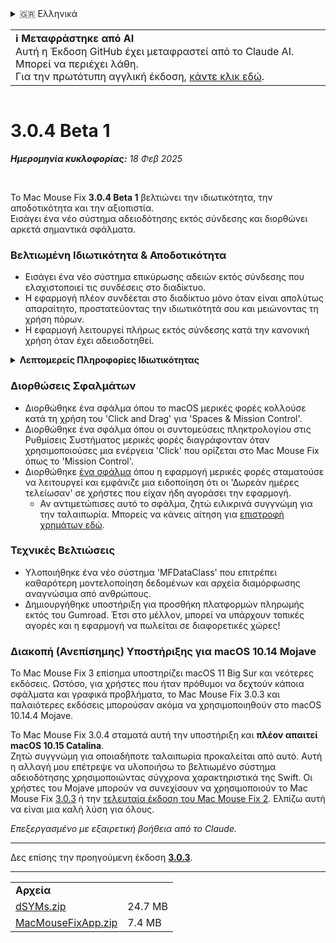 <details>
<summary>🇬🇷 Ελληνικά</summary>

[🇬🇧 English (GitHub)](https://github.com/noah-nuebling/mac-mouse-fix/releases/tag/3.0.4-Beta-1)\
[🇦🇩 Català](https://redirect.macmousefix.com/?target=mmf-release&tag=3.0.4-Beta-1&locale=ca)\
[🇩🇪 Deutsch](https://redirect.macmousefix.com/?target=mmf-release&tag=3.0.4-Beta-1&locale=de)\
[🇪🇸 Español](https://redirect.macmousefix.com/?target=mmf-release&tag=3.0.4-Beta-1&locale=es)\
[🇫🇷 Français](https://redirect.macmousefix.com/?target=mmf-release&tag=3.0.4-Beta-1&locale=fr)\
[🇮🇩 Indonesia](https://redirect.macmousefix.com/?target=mmf-release&tag=3.0.4-Beta-1&locale=id)\
[🇮🇹 Italiano](https://redirect.macmousefix.com/?target=mmf-release&tag=3.0.4-Beta-1&locale=it)\
[🇭🇺 Magyar](https://redirect.macmousefix.com/?target=mmf-release&tag=3.0.4-Beta-1&locale=hu)\
[🇳🇱 Nederlands](https://redirect.macmousefix.com/?target=mmf-release&tag=3.0.4-Beta-1&locale=nl)\
[🇵🇱 Polski](https://redirect.macmousefix.com/?target=mmf-release&tag=3.0.4-Beta-1&locale=pl)\
[🇧🇷 Português (Brasil)](https://redirect.macmousefix.com/?target=mmf-release&tag=3.0.4-Beta-1&locale=pt-BR)\
[🇵🇹 Português (Portugal)](https://redirect.macmousefix.com/?target=mmf-release&tag=3.0.4-Beta-1&locale=pt-PT)\
[🇷🇴 Română](https://redirect.macmousefix.com/?target=mmf-release&tag=3.0.4-Beta-1&locale=ro)\
[🇸🇪 Svenska](https://redirect.macmousefix.com/?target=mmf-release&tag=3.0.4-Beta-1&locale=sv)\
[🇻🇳 Tiếng Việt](https://redirect.macmousefix.com/?target=mmf-release&tag=3.0.4-Beta-1&locale=vi)\
[🇹🇷 Türkçe](https://redirect.macmousefix.com/?target=mmf-release&tag=3.0.4-Beta-1&locale=tr)\
[🇨🇿 Čeština](https://redirect.macmousefix.com/?target=mmf-release&tag=3.0.4-Beta-1&locale=cs)\
**🇬🇷 Ελληνικά**\
[🇷🇺 Русский](https://redirect.macmousefix.com/?target=mmf-release&tag=3.0.4-Beta-1&locale=ru)\
[🇺🇦 Українська](https://redirect.macmousefix.com/?target=mmf-release&tag=3.0.4-Beta-1&locale=uk)\
[🇮🇱 עברית](https://redirect.macmousefix.com/?target=mmf-release&tag=3.0.4-Beta-1&locale=he)\
[🇸🇦 العربية](https://redirect.macmousefix.com/?target=mmf-release&tag=3.0.4-Beta-1&locale=ar)\
[🇮🇳 हिन्दी](https://redirect.macmousefix.com/?target=mmf-release&tag=3.0.4-Beta-1&locale=hi)\
[🇹🇭 ไทย](https://redirect.macmousefix.com/?target=mmf-release&tag=3.0.4-Beta-1&locale=th)\
[🇨🇳 中文 (简体)](https://redirect.macmousefix.com/?target=mmf-release&tag=3.0.4-Beta-1&locale=zh-Hans)\
[🇨🇳 中文 (繁體)](https://redirect.macmousefix.com/?target=mmf-release&tag=3.0.4-Beta-1&locale=zh-Hant)\
[🇭🇰 中文（香港)](https://redirect.macmousefix.com/?target=mmf-release&tag=3.0.4-Beta-1&locale=zh-HK)\
[🇯🇵 日本語](https://redirect.macmousefix.com/?target=mmf-release&tag=3.0.4-Beta-1&locale=ja)\
[🇰🇷 한국어](https://redirect.macmousefix.com/?target=mmf-release&tag=3.0.4-Beta-1&locale=ko)\
[Help translate Mac Mouse Fix to different languages!](https://github.com/noah-nuebling/mac-mouse-fix/discussions/731)
</details>
<table align=><td>
<b>ℹ️ Μεταφράστηκε από AI</b><br>
Αυτή η Έκδοση GitHub έχει μεταφραστεί από το Claude AI. Μπορεί να περιέχει λάθη.<br>
Για την πρωτότυπη αγγλική έκδοση, <a href="https://github.com/noah-nuebling/mac-mouse-fix/releases/tag/3.0.4-Beta-1">κάντε κλικ εδώ</a>.
</td></table>

<table></table>

# 3.0.4 Beta 1
***Ημερομηνία κυκλοφορίας:** 18 Φεβ 2025*

<br>

Το Mac Mouse Fix **3.0.4 Beta 1** βελτιώνει την ιδιωτικότητα, την αποδοτικότητα και την αξιοπιστία.\
Εισάγει ένα νέο σύστημα αδειοδότησης εκτός σύνδεσης και διορθώνει αρκετά σημαντικά σφάλματα.

### Βελτιωμένη Ιδιωτικότητα & Αποδοτικότητα

- Εισάγει ένα νέο σύστημα επικύρωσης αδειών εκτός σύνδεσης που ελαχιστοποιεί τις συνδέσεις στο διαδίκτυο.
- Η εφαρμογή πλέον συνδέεται στο διαδίκτυο μόνο όταν είναι απολύτως απαραίτητο, προστατεύοντας την ιδιωτικότητά σου και μειώνοντας τη χρήση πόρων.
- Η εφαρμογή λειτουργεί πλήρως εκτός σύνδεσης κατά την κανονική χρήση όταν έχει αδειοδοτηθεί.

<details>
<summary><b>Λεπτομερείς Πληροφορίες Ιδιωτικότητας</b></summary>
Οι προηγούμενες εκδόσεις επικύρωναν τις άδειες διαδικτυακά σε κάθε εκκίνηση, επιτρέποντας πιθανώς την αποθήκευση αρχείων καταγραφής συνδέσεων από διακομιστές τρίτων (GitHub και Gumroad). Το νέο σύστημα εξαλείφει τις περιττές συνδέσεις – μετά την αρχική ενεργοποίηση της άδειας, συνδέεται στο διαδίκτυο μόνο αν τα τοπικά δεδομένα άδειας έχουν καταστραφεί.
<br><br>
Παρόλο που δεν καταγράφηκε ποτέ η συμπεριφορά χρήστη από εμένα προσωπικά, το προηγούμενο σύστημα θεωρητικά επέτρεπε στους διακομιστές τρίτων να καταγράφουν διευθύνσεις IP και χρόνους σύνδεσης. Το Gumroad θα μπορούσε επίσης να καταγράφει το κλειδί της άδειάς σου και πιθανώς να το συσχετίζει με προσωπικές πληροφορίες που κατέγραψε για εσένα όταν αγόρασες το Mac Mouse Fix.
<br><br>
Δεν είχα λάβει υπόψη αυτά τα λεπτά ζητήματα ιδιωτικότητας όταν έφτιαξα το αρχικό σύστημα αδειοδότησης, αλλά τώρα, το Mac Mouse Fix είναι όσο πιο ιδιωτικό και ανεξάρτητο από το διαδίκτυο γίνεται!
<br><br>
Δες επίσης την <a href=https://gumroad.com/privacy>πολιτική απορρήτου του Gumroad</a> και αυτό το <a href=https://github.com/noah-nuebling/mac-mouse-fix/issues/976#issuecomment-2140955801>σχόλιο μου στο GitHub</a>.

</details>

### Διορθώσεις Σφαλμάτων

- Διορθώθηκε ένα σφάλμα όπου το macOS μερικές φορές κολλούσε κατά τη χρήση του 'Click and Drag' για 'Spaces & Mission Control'.
- Διορθώθηκε ένα σφάλμα όπου οι συντομεύσεις πληκτρολογίου στις Ρυθμίσεις Συστήματος μερικές φορές διαγράφονταν όταν χρησιμοποιούσες μια ενέργεια 'Click' που ορίζεται στο Mac Mouse Fix όπως το 'Mission Control'.
- Διορθώθηκε [ένα σφάλμα](https://github.com/noah-nuebling/mac-mouse-fix/issues?q=state%3Aopen%20label%3A%22%27Free%20days%20are%20over%27%20bug%22) όπου η εφαρμογή μερικές φορές σταματούσε να λειτουργεί και εμφάνιζε μια ειδοποίηση ότι οι 'Δωρεάν ημέρες τελείωσαν' σε χρήστες που είχαν ήδη αγοράσει την εφαρμογή.
    - Αν αντιμετώπισες αυτό το σφάλμα, ζητώ ειλικρινά συγγνώμη για την ταλαιπωρία. Μπορείς να κάνεις αίτηση για [επιστροφή χρημάτων εδώ](https://redirect.macmousefix.com/?message=&target=mmf-apply-for-refund&locale=el).

### Τεχνικές Βελτιώσεις

- Υλοποιήθηκε ένα νέο σύστημα 'MFDataClass' που επιτρέπει καθαρότερη μοντελοποίηση δεδομένων και αρχεία διαμόρφωσης αναγνώσιμα από ανθρώπους.
- Δημιουργήθηκε υποστήριξη για προσθήκη πλατφορμών πληρωμής εκτός του Gumroad. Έτσι στο μέλλον, μπορεί να υπάρχουν τοπικές αγορές και η εφαρμογή να πωλείται σε διαφορετικές χώρες!

### Διακοπή (Ανεπίσημης) Υποστήριξης για macOS 10.14 Mojave

Το Mac Mouse Fix 3 επίσημα υποστηρίζει macOS 11 Big Sur και νεότερες εκδόσεις. Ωστόσο, για χρήστες που ήταν πρόθυμοι να δεχτούν κάποια σφάλματα και γραφικά προβλήματα, το Mac Mouse Fix 3.0.3 και παλαιότερες εκδόσεις μπορούσαν ακόμα να χρησιμοποιηθούν στο macOS 10.14.4 Mojave.

Το Mac Mouse Fix 3.0.4 σταματά αυτή την υποστήριξη και **πλέον απαιτεί macOS 10.15 Catalina**.\
Ζητώ συγγνώμη για οποιαδήποτε ταλαιπωρία προκαλείται από αυτό. Αυτή η αλλαγή μου επέτρεψε να υλοποιήσω το βελτιωμένο σύστημα αδειοδότησης χρησιμοποιώντας σύγχρονα χαρακτηριστικά της Swift. Οι χρήστες του Mojave μπορούν να συνεχίσουν να χρησιμοποιούν το Mac Mouse Fix [3.0.3](https://redirect.macmousefix.com/?target=mmf-release&tag=3.0.3&locale=el) ή την [τελευταία έκδοση του Mac Mouse Fix 2](https://redirect.macmousefix.com/?target=mmf2-latest&locale=el). Ελπίζω αυτή να είναι μια καλή λύση για όλους.

*Επεξεργασμένο με εξαιρετική βοήθεια από το Claude.*

---

Δες επίσης την προηγούμενη έκδοση [**3.0.3**](https://redirect.macmousefix.com/?target=mmf-release&tag=3.0.3&locale=el).

---

<table align="start">
<tr>
    <td colspan=2>
        <b>Αρχεία</b>
    </td>
</tr>
<tr>
    <td><a href="https://github.com/noah-nuebling/mac-mouse-fix/releases/download/3.0.4-Beta-1/dSYMs.zip">dSYMs.zip</a></td>
    <td>24.7 MB</td>
</tr>
<tr>
    <td><a href="https://github.com/noah-nuebling/mac-mouse-fix/releases/download/3.0.4-Beta-1/MacMouseFixApp.zip">MacMouseFixApp.zip</a></td>
    <td>7.4 MB</td>
</tr>
</table>